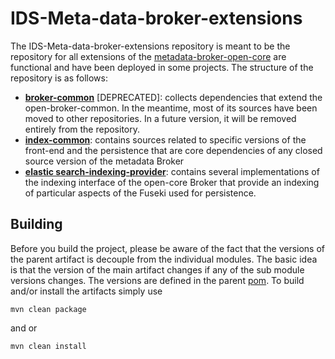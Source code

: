 # IDS-Meta-data-broker-extensions
The IDS-Meta-data-broker-extensions repository is meant to be the repository for all extensions of the
[metadata-broker-open-core](https://github.com/International-Data-Spaces-Association/metadata-broker-open-core) are functional
and have been deployed in some projects. The structure of the repository is as follows:
- **[broker-common](https://github.com/International-Data-Spaces-Association/IDS-Meta-data-broker-extensions/tree/main/index-common)** [DEPRECATED]: collects dependencies that extend the open-broker-common. In the meantime, most of its sources have been
  moved to other repositories. In a future version, it will be removed entirely from the repository.
- **[index-common](https://github.com/International-Data-Spaces-Association/IDS-Meta-data-broker-extensions/tree/main/index-common)**: 
contains sources related to specific versions of the front-end and the persistence that are core dependencies of
  any closed source version of the metadata Broker
- **[elastic search-indexing-provider](https://github.com/International-Data-Spaces-Association/IDS-Meta-data-broker-extensions/tree/main/index-common)**: contains several implementations of the indexing interface of the open-core Broker that
  provide an indexing of particular aspects of the Fuseki used for persistence.

## Building
Before you build the project, please be aware of the fact that the versions of the parent artifact is decouple from the 
individual modules. The basic idea is that the version of the main artifact changes if any of the sub module versions changes.
The versions are defined in the parent [pom](https://github.com/International-Data-Spaces-Association/IDS-Meta-data-broker-extensions/blob/main/pom.xml). 
To build and/or install the artifacts simply use
````shell
mvn clean package 
````
and or 
````shell
mvn clean install
````